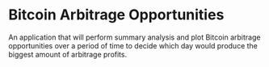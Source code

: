 # Bitcoin Arbitrage Opportunities
An application that will perform summary analysis and plot Bitcoin arbitrage opportunities over a period of time to decide which day would produce the biggest amount of arbitrage profits. 
